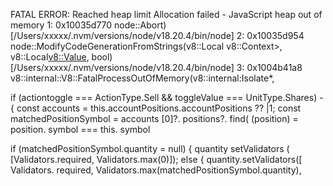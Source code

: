 FATAL ERROR: Reached heap limit Allocation failed - JavaScript heap out of memory
1: 0x10035d770 node::Abort) [/Users/xxxxx/.nvm/versions/node/v18.20.4/bin/node]
2: 0x10035d954 node::ModifyCodeGenerationFromStrings(v8::Local v8::Context>, v8::Local<v8::Value>, bool) [/Users/xxxxx/.nvm/versions/node/v18.20.4/bin/node]
3: 0x1004b41a8 v8::internal::V8::FatalProcessOutOfMemory(v8::internal:Isolate*,

if (actiontoggle === ActionType.Sell && toggleValue === UnitType.Shares) -{
const accounts = this.accountPositions.accountPositions ?? |1;
const matchedPositionSymbol = accounts [0]?. positions?. find(
(position) = position. symbol === this. symbol

if (matchedPositionSymbol.quantity = null) {
quantity setValidators ( [Validators.required, Validators.max(0)]);
else {
quantity.setValidators([
Validators. required,
Validators.max(matchedPositionSymbol.quantity),
